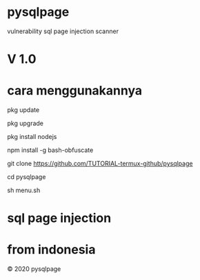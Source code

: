 # pysqlpage
vulnerability  sql page injection scanner 
#
# V 1.0
# cara menggunakannya
pkg update 

pkg upgrade

pkg install nodejs

npm install -g bash-obfuscate

git clone https://github.com/TUTORIAL-termux-github/pysqlpage

cd pysqlpage

sh menu.sh
#
# sql page injection
# from indonesia
© 2020 pysqlpage
#
